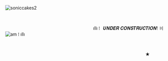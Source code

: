 <p align="center">

![soniccakes2](https://github.com/user-attachments/assets/d1218519-f0ef-41ab-93b8-c386dcb19507)




<p align="center">⠀⠀⠀⠀⠀⠀⠀⠀⠀⠀⠀⠀⠀⠀⠀⠀⠀⠀⠀⠀⠀⠀⠀⠀⠀⠀⠀⠀⠀⠀⠀⠀⠀                                            
 
⠀⠀⠀⠀⠀⠀⠀⠀⠀⠀⠀⠀⠀⠀⠀⠀⠀⠀⠀⠀⠀⠀⠀⠀⠀⠀⠀ıllı  ⁞⠀𝑼𝑵𝑫𝑬𝑹 𝑪𝑶𝑵𝑺𝑻𝑹𝑼𝑪𝑻𝑰𝑶𝑵! 〣 ![am](https://github.com/user-attachments/assets/bdcbb303-d2c5-4c4b-b08c-9de22c9b8092) ⁞  ıllı


⠀⠀⠀⠀⠀⠀⠀⠀⠀⠀⠀⠀⠀⠀⠀⠀⠀⠀⠀⠀⠀⠀⠀⠀⠀⠀⠀⠀⠀⠀⠀⠀⠀⠀⠀⠀⠀⠀⠀⠀

<p align="center">

⠀⠀⠀⠀⠀⠀⠀⠀⠀⠀⠀⠀⠀⠀⠀⠀⠀⠀⠀⠀⠀⠀⠀⠀⠀⠀⠀⠀⠀⠀⠀⠀⠀⠀⠀⠀⠀⠀⠀⠀⠀⠀⠀★


</p>
<!--

**mochitails/mochitails** is a ✨ _special_ ✨ repository because its `README.md` (this file) appears on your GitHub profile.


